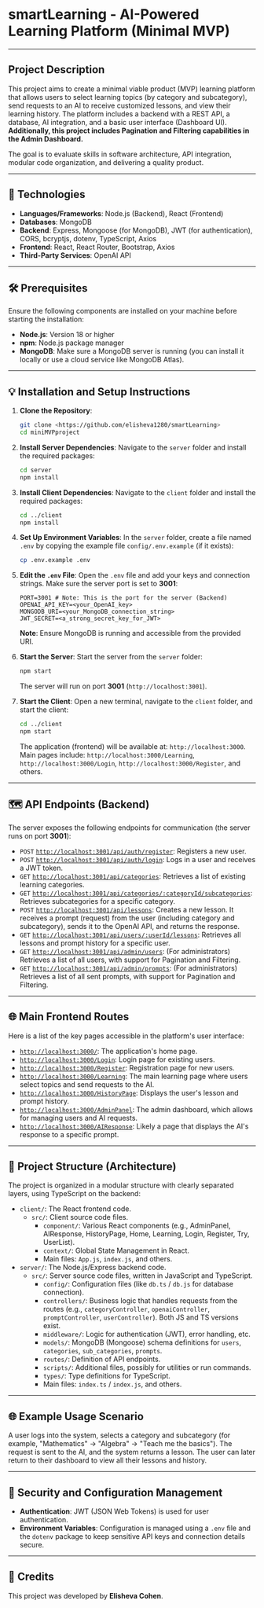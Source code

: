 # smartLearning - AI-Powered Learning Platform (Minimal MVP)

-----

## Project Description

This project aims to create a minimal viable product (MVP) learning platform that allows users to select learning topics (by category and subcategory), send requests to an AI to receive customized lessons, and view their learning history. The platform includes a backend with a REST API, a database, AI integration, and a basic user interface (Dashboard UI). **Additionally, this project includes Pagination and Filtering capabilities in the Admin Dashboard.**

The goal is to evaluate skills in software architecture, API integration, modular code organization, and delivering a quality product.

-----

## 🚀 Technologies

  * **Languages/Frameworks**: Node.js (Backend), React (Frontend)
  * **Databases**: MongoDB
  * **Backend**: Express, Mongoose (for MongoDB), JWT (for authentication), CORS, bcryptjs, dotenv, TypeScript, Axios
  * **Frontend**: React, React Router, Bootstrap, Axios
  * **Third-Party Services**: OpenAI API

-----

## 🛠️ Prerequisites

Ensure the following components are installed on your machine before starting the installation:

  * **Node.js**: Version 18 or higher
  * **npm**: Node.js package manager
  * **MongoDB**: Make sure a MongoDB server is running (you can install it locally or use a cloud service like MongoDB Atlas).

-----

## 💡 Installation and Setup Instructions

1.  **Clone the Repository**:

    ```bash
    git clone <https://github.com/elisheva1280/smartLearning>
    cd miniMVPproject
    ```

2.  **Install Server Dependencies**:
    Navigate to the `server` folder and install the required packages:

    ```bash
    cd server
    npm install
    ```

3.  **Install Client Dependencies**:
    Navigate to the `client` folder and install the required packages:

    ```bash
    cd ../client
    npm install
    ```

4.  **Set Up Environment Variables**:
    In the `server` folder, create a file named `.env` by copying the example file `config/.env.example` (if it exists):

    ```bash
    cp .env.example .env
    ```

5.  **Edit the `.env` File**:
    Open the `.env` file and add your keys and connection strings. Make sure the server port is set to **3001**:

    ```env
    PORT=3001 # Note: This is the port for the server (Backend)
    OPENAI_API_KEY=<your_OpenAI_key>
    MONGODB_URI=<your_MongoDB_connection_string>
    JWT_SECRET=<a_strong_secret_key_for_JWT>
    ```

    **Note**: Ensure MongoDB is running and accessible from the provided URI.

6.  **Start the Server**:
    Start the server from the `server` folder:

    ```bash
    npm start
    ```

    The server will run on port **3001** (`http://localhost:3001`).

7.  **Start the Client**:
    Open a new terminal, navigate to the `client` folder, and start the client:

    ```bash
    cd ../client
    npm start
    ```

    The application (frontend) will be available at: `http://localhost:3000`.
    Main pages include: `http://localhost:3000/Learning`, `http://localhost:3000/Login`, `http://localhost:3000/Register`, and others.

-----

## 🗺️ API Endpoints (Backend)

The server exposes the following endpoints for communication (the server runs on port **3001**):

  * `POST` [`http://localhost:3001/api/auth/register`](https://www.google.com/search?q=%5Bhttps://www.google.com/search%3Fq%3Dhttp://localhost:3001/api/auth/register%5D\(https://www.google.com/search%3Fq%3Dhttp://localhost:3001/api/auth/register\)): Registers a new user.
  * `POST` [`http://localhost:3001/api/auth/login`](https://www.google.com/search?q=%5Bhttps://www.google.com/search%3Fq%3Dhttp://localhost:3001/api/auth/login%5D\(https://www.google.com/search%3Fq%3Dhttp://localhost:3001/api/auth/login\)): Logs in a user and receives a JWT token.
  * `GET` [`http://localhost:3001/api/categories`](https://www.google.com/search?q=%5Bhttps://www.google.com/search%3Fq%3Dhttp://localhost:3001/api/categories%5D\(https://www.google.com/search%3Fq%3Dhttp://localhost:3001/api/categories\)): Retrieves a list of existing learning categories.
  * `GET` [`http://localhost:3001/api/categories/:categoryId/subcategories`](https://www.google.com/search?q=%5Bhttps://www.google.com/search%3Fq%3Dhttp://localhost:3001/api/categories/:categoryId/subcategories%5D\(https://www.google.com/search%3Fq%3Dhttp://localhost:3001/api/categories/:categoryId/subcategories\)): Retrieves subcategories for a specific category.
  * `POST` [`http://localhost:3001/api/lessons`](https://www.google.com/search?q=%5Bhttps://www.google.com/search%3Fq%3Dhttp://localhost:3001/api/lessons%5D\(https://www.google.com/search%3Fq%3Dhttp://localhost:3001/api/lessons\)): Creates a new lesson. It receives a prompt (request) from the user (including category and subcategory), sends it to the OpenAI API, and returns the response.
  * `GET` [`http://localhost:3001/api/users/:userId/lessons`](https://www.google.com/search?q=%5Bhttps://www.google.com/search%3Fq%3Dhttp://localhost:3001/api/users/:userId/lessons%5D\(https://www.google.com/search%3Fq%3Dhttp://localhost:3001/api/users/:userId/lessons\)): Retrieves all lessons and prompt history for a specific user.
  * `GET` [`http://localhost:3001/api/admin/users`](https://www.google.com/search?q=%5Bhttps://www.google.com/search%3Fq%3Dhttp://localhost:3001/api/admin/users%5D\(https://www.google.com/search%3Fq%3Dhttp://localhost:3001/api/admin/users\)): (For administrators) Retrieves a list of all users, with support for Pagination and Filtering.
  * `GET` [`http://localhost:3001/api/admin/prompts`](https://www.google.com/search?q=%5Bhttps://www.google.com/search%3Fq%3Dhttp://localhost:3001/api/admin/prompts%5D\(https://www.google.com/search%3Fq%3Dhttp://localhost:3001/api/admin/prompts\)): (For administrators) Retrieves a list of all sent prompts, with support for Pagination and Filtering.

-----

## 🌐 Main Frontend Routes

Here is a list of the key pages accessible in the platform's user interface:

  * [`http://localhost:3000/`](https://www.google.com/search?q=%5Bhttps://www.google.com/search%3Fq%3Dhttp://localhost:3000/%5D\(https://www.google.com/search%3Fq%3Dhttp://localhost:3000/\)): The application's home page.
  * [`http://localhost:3000/Login`](https://www.google.com/search?q=%5Bhttps://www.google.com/search%3Fq%3Dhttp://localhost:3000/Login%5D\(https://www.google.com/search%3Fq%3Dhttp://localhost:3000/Login\)): Login page for existing users.
  * [`http://localhost:3000/Register`](https://www.google.com/search?q=%5Bhttps://www.google.com/search%3Fq%3Dhttp://localhost:3000/Register%5D\(https://www.google.com/search%3Fq%3Dhttp://localhost:3000/Register\)): Registration page for new users.
  * [`http://localhost:3000/Learning`](https://www.google.com/search?q=%5Bhttps://www.google.com/search%3Fq%3Dhttp://localhost:3000/Learning%5D\(https://www.google.com/search%3Fq%3Dhttp://localhost:3000/Learning\)): The main learning page where users select topics and send requests to the AI.
  * [`http://localhost:3000/HistoryPage`](https://www.google.com/search?q=%5Bhttps://www.google.com/search%3Fq%3Dhttp://localhost:3000/HistoryPage%5D\(https://www.google.com/search%3Fq%3Dhttp://localhost:3000/HistoryPage\)): Displays the user's lesson and prompt history.
  * [`http://localhost:3000/AdminPanel`](https://www.google.com/search?q=%5Bhttps://www.google.com/search%3Fq%3Dhttp://localhost:3000/AdminPanel%5D\(https://www.google.com/search%3Fq%3Dhttp://localhost:3000/AdminPanel\)): The admin dashboard, which allows for managing users and AI requests.
  * [`http://localhost:3000/AIResponse`](https://www.google.com/search?q=%5Bhttps://www.google.com/search%3Fq%3Dhttp://localhost:3000/AIResponse%5D\(https://www.google.com/search%3Fq%3Dhttp://localhost:3000/AIResponse\)): Likely a page that displays the AI's response to a specific prompt.

-----

## 📂 Project Structure (Architecture)

The project is organized in a modular structure with clearly separated layers, using TypeScript on the backend:

  * `client/`: The React frontend code.
      * `src/`: Client source code files.
          * `component/`: Various React components (e.g., AdminPanel, AIResponse, HistoryPage, Home, Learning, Login, Register, Try, UserList).
          * `context/`: Global State Management in React.
          * Main files: `App.js`, `index.js`, and others.
  * `server/`: The Node.js/Express backend code.
      * `src/`: Server source code files, written in JavaScript and TypeScript.
          * `config/`: Configuration files (like `db.ts` / `db.js` for database connection).
          * `controllers/`: Business logic that handles requests from the routes (e.g., `categoryController`, `openaiController`, `promptController`, `userController`). Both JS and TS versions exist.
          * `middleware/`: Logic for authentication (JWT), error handling, etc.
          * `models/`: MongoDB (Mongoose) schema definitions for `users`, `categories`, `sub_categories`, `prompts`.
          * `routes/`: Definition of API endpoints.
          * `scripts/`: Additional files, possibly for utilities or run commands.
          * `types/`: Type definitions for TypeScript.
          * Main files: `index.ts` / `index.js`, and others.

-----

## 🌐 Example Usage Scenario

A user logs into the system, selects a category and subcategory (for example, "Mathematics" -\> "Algebra" -\> "Teach me the basics"). The request is sent to the AI, and the system returns a lesson. The user can later return to their dashboard to view all their lessons and history.

-----

## 🔑 Security and Configuration Management

  * **Authentication**: JWT (JSON Web Tokens) is used for user authentication.
  * **Environment Variables**: Configuration is managed using a `.env` file and the `dotenv` package to keep sensitive API keys and connection details secure.

-----

## 🤝 Credits

This project was developed by **Elisheva Cohen**.